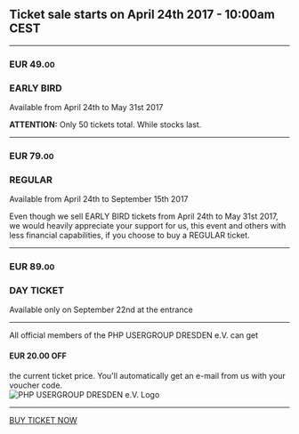 
<h2 class="text-center">Ticket sale starts on April 24th 2017 - 10:00am CEST</h2>

<hr class="blockspace">

<div class="tickets">
	<div class="row">
		<div class="col-xs-12 col-sm-4 col-md-3">
			<h3>EUR 49.<small>00</small></h3>	
		</div>
		<div class="col-xs-12 col-sm-8 col-md-9">
			<h3>EARLY BIRD</h3>
			<p class="text-muted">Available from April 24th to May 31st 2017</p>
			<p>
				<b class="text-danger">ATTENTION:</b> Only 50 tickets total. While stocks last.
			</p>
		</div>
	</div>
	<hr class="blockspace">
	<div class="row">
		<div class="col-xs-12 col-sm-4 col-md-3">
			<h3>EUR 79.<small>00</small></h3>	
		</div>
		<div class="col-xs-12 col-sm-8 col-md-9">
			<h3>REGULAR</h3>
			<p class="text-muted">Available from April 24th to September 15th 2017</p>
			<p>
				Even though we sell EARLY BIRD tickets from April 24th to May 31st 2017, 
				we would heavily appreciate your support for us, this event and others with less financial capabilities, if you choose to buy a REGULAR ticket.
			</p>
		</div>
	</div>
	<hr class="blockspace">
	<div class="row">
		<div class="col-xs-12 col-sm-4 col-md-3">
			<h3>EUR 89.<small>00</small></h3>	
		</div>
		<div class="col-xs-12 col-sm-8 col-md-9">
			<h3>DAY TICKET</h3>
			<span class="text-muted">Available only on September 22nd at the entrance</span>
		</div>
	</div>
</div>

<hr class="blockspace">

<div class="row">
	<div class="col-xs-12 col-sm-12 col-md-9 col-lg-10 text-center">
		All official members of the PHP USERGROUP DRESDEN e.V. can get 
		<h4 class="text-center">
			EUR 20.00 OFF
		</h4>
		the current ticket price. You'll automatically get an e-mail from us with your voucher code. 
	</div>
	<div class="hidden-xs hidden-sm col-md-3 col-lg-2">
		<img src="@baseUrl@/images/logo.png" class="img-responsive" alt="PHP USERGROUP DRESDEN e.V. Logo">
	</div>
</div>

<hr class="blockspace">

<div class="text-center">
	<a href="https://www.eventbrite.com/e/php-developer-day-2017-tickets-33522252961?aff=website#tickets" target="_blank" title="BUY TICKET NOW" class="blockspace btn btn-block btn-success btn-lg text-uppercase">
		<i class="fa fa-ticket"></i> BUY TICKET NOW <i class="fa fa-ticket"></i>
	</a>
</div>
